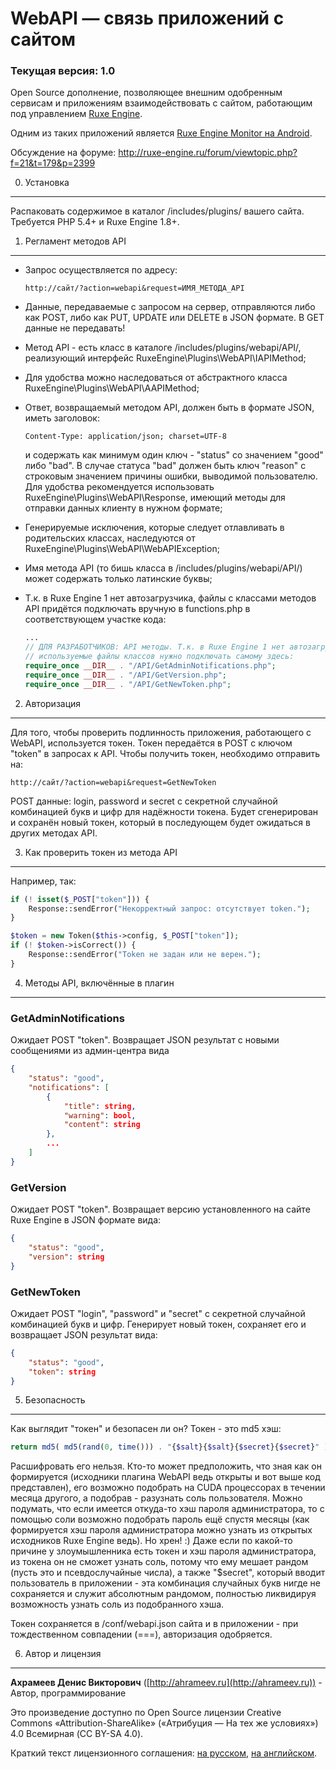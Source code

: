 WebAPI — связь приложений с сайтом
==================================

### Текущая версия: 1.0

Open Source дополнение, позволяющее внешним одобренным сервисам и приложениям взаимодействовать с сайтом, работающим под управлением [Ruxe Engine](http://ruxe-engine.ru).

Одним из таких приложений является [Ruxe Engine Monitor на Android](https://play.google.com/store/apps/details?id=ru.ahrameev.ruxeenginemonitor).

Обсуждение на форуме: http://ruxe-engine.ru/forum/viewtopic.php?f=21&t=179&p=2399


0. Установка
------------

Распаковать содержимое в каталог /includes/plugins/ вашего сайта. Требуется PHP 5.4+ и Ruxe Engine 1.8+. 


1. Регламент методов API
------------------------
-   Запрос осуществляется по адресу:
 
        http://сайт/?action=webapi&request=ИМЯ_МЕТОДА_API

-   Данные, передаваемые с запросом на сервер, отправляются либо как POST, либо как PUT, UPDATE или DELETE в JSON формате. В GET данные не передавать!
-   Метод API - есть класс в каталоге /includes/plugins/webapi/API/, реализующий интерфейс RuxeEngine\Plugins\WebAPI\IAPIMethod;
-   Для удобства можно наследоваться от абстрактного класса RuxeEngine\Plugins\WebAPI\AAPIMethod;
-   Ответ, возвращаемый методом API, должен быть в формате JSON, иметь заголовок:

        Content-Type: application/json; charset=UTF-8

    и содержать как минимум один ключ - "status" со значением "good" либо "bad". В случае статуса "bad" должен быть ключ "reason" с строковым значением причины ошибки, выводимой пользователю. 
    Для удобства рекомендуется использовать RuxeEngine\Plugins\WebAPI\Response, имеющий методы для отправки данных клиенту в нужном формате; 
-   Генерируемые исключения, которые следует отлавливать в родительских классах, наследуются от RuxeEngine\Plugins\WebAPI\WebAPIException;
-   Имя метода API (то бишь класса в /includes/plugins/webapi/API/) может содержать только латинские буквы;
-   Т.к. в Ruxe Engine 1 нет автозагрузчика, файлы с классами методов API придётся подключать вручную в functions.php в соответствующем участке кода:
    
    ```php
    ...
    // ДЛЯ РАЗРАБОТЧИКОВ: API методы. Т.к. в Ruxe Engine 1 нет автозагрузчика,
    // используемые файлы классов нужно подключать самому здесь:
    require_once __DIR__ . "/API/GetAdminNotifications.php";
    require_once __DIR__ . "/API/GetVersion.php";
    require_once __DIR__ . "/API/GetNewToken.php";
    ```


2. Авторизация
--------------
Для того, чтобы проверить подлинность приложения, работающего с WebAPI, используется токен. Токен передаётся в POST с ключом "token" в запросах к API. Чтобы получить токен, необходимо отправить на:

    http://сайт/?action=webapi&request=GetNewToken

POST данные: login, password и secret с секретной случайной комбинацией букв и цифр для надёжности токена. Будет сгенерирован и сохранён новый токен, который в последующем будет ожидаться в других методах API.


3. Как проверить токен из метода API
------------------------------------
Например, так:
```php
if (! isset($_POST["token"])) {
    Response::sendError("Некорректный запрос: отсутствует token.");
}

$token = new Token($this->config, $_POST["token"]);
if (! $token->isCorrect()) {
    Response::sendError("Token не задан или не верен.");
}
```


4. Методы API, включённые в плагин
----------------------------------
### GetAdminNotifications
Ожидает POST "token". Возвращает JSON результат с новыми сообщениями из админ-центра вида

```json
{
    "status": "good",
    "notifications": [
        {
            "title": string,
            "warning": bool,
            "content": string
        },
        ...
    ]
}
```


### GetVersion
Ожидает POST "token". Возвращает версию установленного на сайте Ruxe Engine в JSON формате вида:

```json
{
    "status": "good",
    "version": string
}
```


### GetNewToken
Ожидает POST "login", "password" и "secret" с секретной случайной комбинацией букв и цифр. Генерирует новый токен, сохраняет его и возвращает JSON результат вида:

```json
{
    "status": "good",
    "token": string
}
```


5. Безопасность
---------------
Как выглядит "токен" и безопасен ли он? Токен - это md5 хэш:

```php
return md5( md5(rand(0, time())) . "{$salt}{$salt}{$secret}{$secret}" );
```

Расшифровать его нельзя. Кто-то может предположить, что зная как он формируется (исходники плагина WebAPI ведь открыты и вот выше код представлен), его возможно подобрать на CUDA процессорах в течении месяца другого, а подобрав - разузнать соль пользователя. Можно подумать, что если имеется откуда-то хэш пароля администратора, то с помощью соли возможно подобрать пароль ещё спустя месяцы (как формируется хэш пароля администратора можно узнать из открытых исходников Ruxe Engine ведь). Но хрен! :) Даже если по какой-то причине у злоумышленника есть токен и хэш пароля администратора, из токена он не сможет узнать соль, потому что ему мешает рандом (пусть это и псевдослучайные числа), а также "$secret", который вводит пользователь в приложении - эта комбинация случайных букв нигде не сохраняется и служит абсолютным рандомом, полностью ликвидируя возможность узнать соль из подобранного хэша.

Токен сохраняется в /conf/webapi.json сайта и в приложении - при тождественном совпадении (===), авторизация одобряется.


6. Автор и лицензия
-------------------
**Ахрамеев Денис Викторович** ([http://ahrameev.ru](http://ahrameev.ru)) - Автор, программирование

Это произведение доступно по Open Source лицензии Creative Commons «Attribution-ShareAlike» («Атрибуция — На тех же условиях») 4.0 Всемирная (CC BY-SA 4.0).

Краткий текст лицензионного соглашения: [на русском](http://creativecommons.org/licenses/by-sa/4.0/deed.ru), [на английском](http://creativecommons.org/licenses/by-sa/4.0/deed.en).
